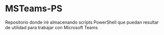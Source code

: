 # MSTeams-PS

Repositorio donde iré almacenando scripts PowerShell que puedan resultar de utilidad para trabajar con Microsoft Teams